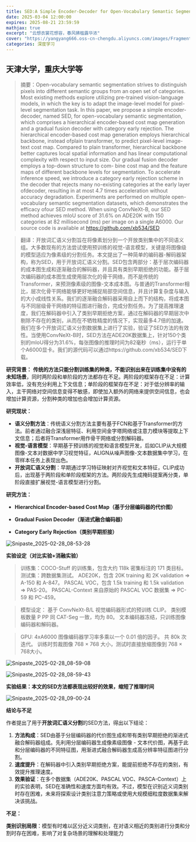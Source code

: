 ```yaml
---
title: SED:A Simple Encoder-Decoder for Open-Vocabulary Semantic Segmentation
date: 2025-03-04 12:00:00
expires: 2025-08-21 23:59:59
mathjax: true
excerpt: "云想衣裳花想容，春风拂槛露华浓"
cover: "https://yangyang666.oss-cn-chengdu.aliyuncs.com/images/Fragment_7_4k_a51f7.jpg"
categories: 深度学习
---
```


## **天津大学，重庆大学等**

> 摘要：Open-vocabulary semantic segmentation strives to distinguish pixels into different semantic groups from an open
> set of categories. Most existing methods explore utilizing pre-trained vision-language models, in which the key is to
> adapt the image-level model for pixel-level segmentation task. In this paper, we propose a simple encoder-decoder,
> named SED, for open-vocabulary semantic segmentation, which comprises a hierarchical encoder-based cost map generation and a gradual fusion decoder with category early rejection. The hierarchical encoder-based cost map generation employs hierarchical backbone, instead ofplain transformer, to predict pixel-level image-text cost map.
> Compared to plain transformer, hierarchical backbone better captures local spatial information and has linear computational complexity with respect to input size. Our gradual fusion decoder employs a top-down structure to com-
> bine cost map and the feature maps of different backbone levels for segmentation. To accelerate inference speed, we
> introduce a category early rejection scheme in the decoder that rejects many no-existing categories at the early layer
> ofdecoder, resulting in at most 4.7 times acceleration without accuracy degradation. Experiments are performed on
> multiple open-vocabulary semantic segmentation datasets, which demonstrates the efficacy ofour SED method. When
> using ConvNeXt-B, our SED method achieves mIoU score of 31.6% on ADE20K with 150 categories at 82 millisecond (ms) per image on a single A6000. Our source code is available at https://github.com/xb534/SED

> 翻译：开放词汇语义分割旨在将像素划分到一个开放类别集中的不同语义组。大多数现有的方法尝试使用预训练的视觉-语言模型，关键是将图像级的模型适应为像素级的分割任务。本文提出了一种简单的编码器-解码器架构，称为SED，用于开放词汇语义分割。SED包含两部分：基于层次编码器的成本图生成和逐渐融合的解码器，并且具有类别早期拒绝的功能。基于层次编码器的成本图生成使用层次化的骨干网络，而不是传统的Transformer，来预测像素级的图像-文本成本图。与普通的Transformer相比，层次化骨干网络能够更好地捕捉局部空间信息，并且计算复杂度与输入的大小成线性关系。我们的逐渐融合解码器采用自上而下的结构，将成本图与不同层级骨干网络的特征图进行融合，完成分割任务。为了提高推理速度，我们在解码器中引入了类别早期拒绝方案，通过在解码器的早期层次中剔除不存在的类别，从而在不牺牲精度的情况下，实现最多4.7倍的加速。我们在多个开放词汇语义分割数据集上进行了实验，验证了SED方法的有效性。当使用ConvNeXt-B时，SED方法在ADE20K数据集上，针对150个类别的mIoU得分为31.6%，每张图像的推理时间为82毫秒（ms），运行于单个A6000显卡。我们的源代码可以通过https://github.com/xb534/SED下载。



**研究背景：** **传统的方法只能分割训练集的种类，不能识别出来在训练集中没有的未知场景**，同时两阶段和单阶段的方法都存在不足。两阶段的框架存在不足：计算效率低，没有充分利用上下文信息；单阶段的框架存在不足：对于低分辨率的输入，主干网络对空间信息变得不敏感，即使加入额外的网络来提供空间信息，也会增加计算资源，分割种类的增加也会增加计算资源。





**研究现状：**

- **语义分割方法**：传统语义分割方法主要有基于FCN和基于Transformer的方法。前者通过融合深浅层特征、利用空间金字塔网络或注意力模块等提取上下文信息；后者将Transformer用作骨干网络或分割解码器。
- **视觉-语言模型**：早期基于预训练的视觉和语言模型开发，后如CLIP从大规模图像-文本对数据中学习视觉特征，ALIGN从噪声图像-文本数据集中学习，在零样本任务上表现出色。
- **开放词汇语义分割**：早期通过学习特征映射对齐视觉和文本特征，CLIP成功后，出现基于两阶段和单阶段框架的方法。两阶段先生成掩码提案再分类，单阶段直接扩展视觉-语言模型进行分割。





**研究方法：**

- **Hierarchical Encoder-based Cost Map（基于分层编码器的代价图）**





- **Gradual Fusion Decoder（渐进式融合编码器）**







- **Category Early Rejection（类别早期拒接）**



![Snipaste_2025-02-28_08-53-28](https://yangyang666.oss-cn-chengdu.aliyuncs.com/images/Snipaste_2025-02-28_08-53-28.png)





**实验设定（对比实验+消融实验）**

> 训练集：COCO-Stuff 的训练集，包含大约 118k 密集标注的 171 类目标。
> 测试集：跨数据集测试。
> ADE20K，包含 20K training 和 2K validation => A-150 和 A-847。
> PASCAL VOC，包含 1.5k training 和 1.5k validation => PAS-20。
> PASCAL-Context 来自原始的 PASCAL VOC 数据集 => PC-59 和 PC-459。



> 模型设定：
> 基于 ConvNeXt-B/L 视觉编码器形式的预训练 CLIP。
> 类别模板数量 P PP 同 CAT-Seg 一致，均为 80。
> 文本编码器冻结，只训练图像编码器和解码器。



> GPU: 4xA6000
> 图像编码器学习率多乘以一个 0.01 倍的因子。
> 共 80k 次迭代。
> 训练时剪裁图像 768 × 768 大小，测试时直接放缩图像到 768 × 768大小。

![Snipaste_2025-02-28_08-59-08](https://yangyang666.oss-cn-chengdu.aliyuncs.com/images/Snipaste_2025-02-28_08-59-08.png)



![Snipaste_2025-02-28_08-59-43](https://yangyang666.oss-cn-chengdu.aliyuncs.com/images/Snipaste_2025-02-28_08-59-43.png)







**实验结果：本文的SED方法都表现出较好的效果，缩短了推理时间**

![Snipaste_2025-02-28_09-00-24](https://yangyang666.oss-cn-chengdu.aliyuncs.com/images/Snipaste_2025-02-28_09-00-24.png)





**结论与不足**

作者提出了用于**开放词汇语义分割**的SED方法，得出以下结论：

1. **方法构成**：SED由基于分层编码器的代价图生成和带有类别早期拒绝的渐进式融合解码器组成。先利用分层编码器生成像素级图像 - 文本代价图，再基于此和分层编码器的不同特征图，用渐进式融合解码器生成高分辨率特征图进行分割。
2. **速度提升**：在解码器中引入类别早期拒绝方案，能提前拒绝不存在的类别，有效提升推理速度。
3. **效果验证**：在多个数据集（ADE20K、PASCAL VOC、PASCA-Context）上的实验表明，SED在准确性和速度方面均有效。不过，模型在识别近义词类别时存在困难，未来将探索设计类别注意力策略或使用大规模细粒度数据集来解决该挑战。





**不足：**

**类别识别局限**：模型有时难以区分近义词类别，在对语义相近的类别进行分类和分割时存在困难，影响了对复杂场景的理解和处理能力

